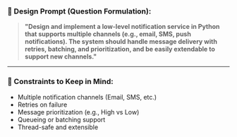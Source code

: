 ### 🔧 Design Prompt (Question Formulation):

> **"Design and implement a low-level notification service in Python that supports multiple channels (e.g., email, SMS, push notifications). The system should handle message delivery with retries, batching, and prioritization, and be easily extendable to support new channels."**

---

### 🧠 Constraints to Keep in Mind:

* Multiple notification channels (Email, SMS, etc.)
* Retries on failure
* Message prioritization (e.g., High vs Low)
* Queueing or batching support
* Thread-safe and extensible